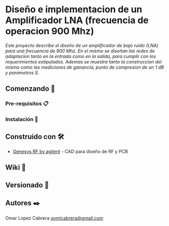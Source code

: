﻿# Diseño e implementacion de un Amplificador LNA (frecuencia de operacion 900 Mhz)

_Este proyecto describe el diseño de un amplificador de bajo ruido (LNA) para una frecuencia de 900 Mhz. En el mismo se diseñan las redes de adaptacion tanto en la entrada como en la salida, para cumplir con los requerimientos estipulados. Ademas se muestra tanto la construccion del mismo como las mediciones de ganancia, punto de compresion de un 1 dB y parametros S._

## Comenzando 🚀




### Pre-requisitos 📋



### Instalación 🔧



## Construido con 🛠️

* [Genesys RF by agilent](https://www.keysight.com/en/pc-1297125/genesys-rf-and-microwave-design-software?cc=AR&lc=eng) - CAD para diseño de RF y PCB


## Wiki 📖



## Versionado 📌



## Autores ✒️

Omar Lopez Cabrera    ovmlcabrera@gmail.com
